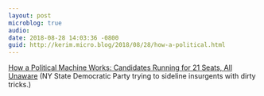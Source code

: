 ```yaml
---
layout: post
microblog: true
audio: 
date: 2018-08-28 14:03:36 -0800
guid: http://kerim.micro.blog/2018/08/28/how-a-political.html
---
```

[How a Political Machine Works: Candidates Running for 21 Seats, All Unaware](https://www.nytimes.com/2018/08/24/nyregion/queens-candidates-nominated-without-knowing.html) (NY State Democratic Party trying to sideline insurgents with dirty tricks.)
